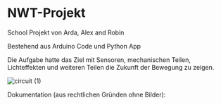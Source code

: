 # NWT-Projekt
School  Projekt von Arda, Alex and Robin

Bestehend aus Arduino Code und Python App

Die Aufgabe hatte das Ziel mit Sensoren, mechanischen Teilen, Lichteffekten und weiteren Teilen die Zukunft der Bewegung zu zeigen.


![circuit (1)](https://github.com/Ardasan10/NWT-Projekt/assets/106483779/c906cf8f-bf46-437d-89c5-146a646e9133)

Dokumentation (aus rechtlichen Gründen ohne Bilder):
